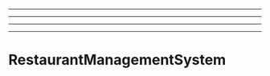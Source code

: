 --------------------------------------------------
----------------------------------------------------------------------------------------------------
----------------------------------------------------------------------------------------------------
----------------------------------------------------------------------------------------------------
# RestaurantManagementSystem
